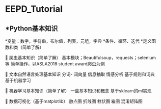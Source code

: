# EEPD_Tutorial
## *Python基本知识
*变量：数字，字符串，布尔值，列表，元组，字典
*条件、循环、迭代
*定义函数和类（简单了解）

	爬虫基本知识（简单了解）
	基本模块；Beautifulsoup，requests；selenium等
	简单操作，以ASLA2018 student award爬虫为例

	文本自然语言处理基本知识
	分词-
	词向量
	信息抽取
		情感分析
			基于规则和词典
			基于机器学习

	机器学习基本知识（简单了解）
	一些基本知识和概念
基于sklearn的ml实现

	数据可视化（基于matplotlib）
散点图
折线图
柱状图
箱图
混淆矩阵图
